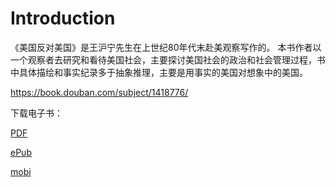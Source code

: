 # Introduction

《美国反对美国》是王沪宁先生在上世纪80年代末赴美观察写作的。
本书作者以一个观察者去研究和看待美国社会，主要探讨美国社会的政治和社会管理过程，书中具体描绘和事实纪录多于抽象推理，主要是用事实的美国对想象中的美国。

https://book.douban.com/subject/1418776/


下载电子书：

[PDF](https://github.com/liushooter/UsaVsUsa/releases/download/v0.9/UsaVsUsa.pdf)

[ePub](https://github.com/liushooter/UsaVsUsa/releases/download/v0.9/UsaVsUsa.epub)

[mobi](https://github.com/liushooter/UsaVsUsa/releases/download/v0.9/UsaVsUsa.mobi)
